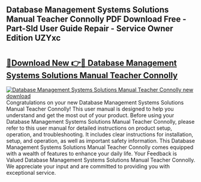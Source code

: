 ## Database Management Systems Solutions Manual Teacher Connolly PDF Download Free - Part-Sld User Guide Repair - Service Owner Edition UZYxc

# <h2><a href="http://bc48371.oget.top/?id=Database+Management+Systems+Solutions+Manual+Teacher+Connolly">🔗Download New 👉🔴 Database Management Systems Solutions Manual Teacher Connolly</a></h2>

[![Database Management Systems Solutions Manual Teacher Connolly new download](https://i.imgur.com/5g1atiW.png)](http://bc48371.oget.top/?id=Database+Management+Systems+Solutions+Manual+Teacher+Connolly)
Congratulations on your new Database Management Systems Solutions Manual Teacher Connolly! This user manual is designed to help you understand and get the most out of your product. Before using your Database Management Systems Solutions Manual Teacher Connolly, please refer to this user manual for detailed instructions on product setup, operation, and troubleshooting. It includes clear instructions for installation, setup, and operation, as well as important safety information. This Database Management Systems Solutions Manual Teacher Connolly comes equipped with a wealth of features to enhance your daily life. Your Feedback is Valued Database Management Systems Solutions Manual Teacher Connolly. We appreciate your input and are committed to providing you with exceptional service.
